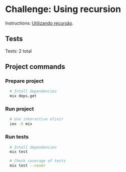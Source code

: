# Challenge: Using recursion

Instructions: [Utilizando recursão](https://www.notion.so/Desafio-01-Utilizando-recurs-o-ebe28f949fc84d67be3758dfde4358e8).

## Tests
Tests: 2 total

## Project commands
### Prepare project
```bash
  # Intall dependencies
  mix deps.get
```
### Run project
```bash
  # Use interactive elixir
  iex -S mix
```

### Run tests
```bash
  # Intall dependencies
  mix test

  # Check coverage of tests
  mix test --cover
```